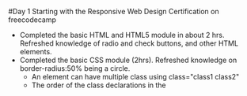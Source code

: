#Day 1
Starting with the Responsive Web Design Certification on freecodecamp

- Completed the basic HTML and HTML5 module in about 2 hrs. Refreshed knowledge of radio and check buttons, and other HTML elements.
- Completed the basic CSS module (2hrs). Refreshed knowledge on border-radius:50% being a circle. 
    - An element can have multiple class using class="class1 class2"
    - The order of the class declarations in the <style> section  is important. The second declaration will always take precedence over the first.
    - Create variables in CSS using --variable_name and applied using var(--variable_name)
    - Use of fallback values to account for browser compatitibilty issue. For instance IE does not suppor CSS variables eg. var(-variable_name, red)
    - styled a penguin